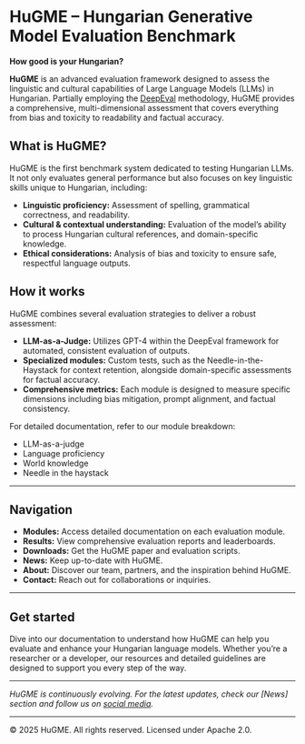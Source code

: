 
# HuGME – Hungarian Generative Model Evaluation Benchmark

**How good is your Hungarian?**

**HuGME** is an advanced evaluation framework designed to assess the linguistic and cultural capabilities of Large Language Models (LLMs) in Hungarian. Partially employing the [DeepEval](https://docs.confident-ai.com/) methodology, HuGME provides a comprehensive, multi-dimensional assessment that covers everything from bias and toxicity to readability and factual accuracy.

## What is HuGME?

HuGME is the first benchmark system dedicated to testing Hungarian LLMs. It not only evaluates general performance but also focuses on key linguistic skills unique to Hungarian, including:

- **Linguistic proficiency:** Assessment of spelling, grammatical correctness, and readability.
- **Cultural & contextual understanding:** Evaluation of the model’s ability to process Hungarian cultural references, and domain-specific knowledge.
- **Ethical considerations:** Analysis of bias and toxicity to ensure safe, respectful language outputs.

## How it works

HuGME combines several evaluation strategies to deliver a robust assessment:

- **LLM-as-a-Judge:** Utilizes GPT-4 within the DeepEval framework for automated, consistent evaluation of outputs.
- **Specialized modules:** Custom tests, such as the Needle-in-the-Haystack for context retention, alongside domain-specific assessments for factual accuracy.
- **Comprehensive metrics:** Each module is designed to measure specific dimensions including bias mitigation, prompt alignment, and factual consistency.

For detailed documentation, refer to our module breakdown:

- LLM-as-a-judge
- Language proficiency
- World knowledge
- Needle in the haystack
---


## Navigation

- **Modules:** Access detailed documentation on each evaluation module.
- **Results:** View comprehensive evaluation reports and leaderboards.
- **Downloads:** Get the HuGME paper and evaluation scripts.
- **News:** Keep up-to-date with HuGME. 
- **About:** Discover our team, partners, and the inspiration behind HuGME.
- **Contact:** Reach out for collaborations or inquiries.

---

## Get started

Dive into our documentation to understand how HuGME can help you evaluate and enhance your Hungarian language models. Whether you’re a researcher or a developer, our resources and detailed guidelines are designed to support you every step of the way.

---

*HuGME is continuously evolving. For the latest updates, check our [News] section and follow us on [social media](https://www.linkedin.com/company/hun-ren-nytk-language-technology-research-group/?viewAsMember=true).*

---

© 2025 HuGME. All rights reserved. Licensed under Apache 2.0.
